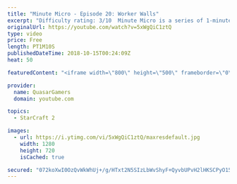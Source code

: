 ```yaml
---
title: "Minute Micro - Episode 20: Worker Walls"
excerpt: "Difficulty rating: 3/10  Minute Micro is a series of 1-minute videos explaining how to perform common micro techniques. This episode is on walling with workers  twitch.tv/Quasarprintf"
originalUrl: https://youtube.com/watch?v=5xWgQiC1ztQ
type: video
price: Free
length: PT1M10S
publishedDateTime: 2018-10-15T00:24:09Z
heat: 50

featuredContent: "<iframe width=\"800\" height=\"500\" frameborder=\"0\" src=\"https://www.youtube.com/embed/5xWgQiC1ztQ\" allow=\"accelerometer; autoplay; encrypted-media; gyroscope; picture-in-picture\" allowfullscreen></iframe>"

provider:
  name: QuasarGamers
  domain: youtube.com

topics:
  - StarCraft 2

images:
  - url: https://i.ytimg.com/vi/5xWgQiC1ztQ/maxresdefault.jpg
    width: 1280
    height: 720
    isCached: true

secured: "072koXwI0OzQvWkWhUj+/g/HTxt2N5SIzLbWvShyF+QyvbUPvH2lHKSCPyO15K/+mYXo16MmCTJDRnZs+sdY6nvcXCM1OS2+PhQaFI4Om8B4Ho69tjfgyD/gUOkWfVH9Wg7feye02/b/WzXfkcMDMG+tGcmO0h7FTwDOl1C/Lw39+IJRKgonrIw9xfZAvXHJ6cpIAt16Q/Igs4KZnf9zirzhsR7Q8f3stmZnPZC3S9qbiEJ0KCBXyTOL+F6t3xZfpyoker2BOqBoiBu2LuSVJ4bajbo+Ds1mKQclRnVa9YLaTk35Wr2hhbVlitzYN7gnPGCTB/Epe5doOPlWG/ri8y8Idilar1UpYldWLlwo6n8UKoIwVTXAiYtmrNMHUGZDkav4KadwEqZnd3P2RtT7o2QulM0wP7d6KMiF6IXGvEo=;z273xWum6ycI3zybPXh9yw=="
---
```


